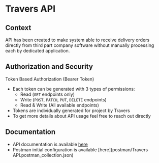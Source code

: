 # Travers API
## Context
API has been created to make system able to receive delivery orders directly from
third part company software without manually processing each by dedicated application.

## Authorization and Security
Token Based Authorization (Bearer Token)

- Each token can be generated with 3 types of permissions:
    - Read (`GET` endpoints only)
    - Write (`POST`, `PATCH`, `PUT`, `DELETE` endpoints)
    - Read & Write (All available endpoints)
- Tokens are individually generated for project by Travers
- To get more details about API usage feel free to reach out directly

## Documentation
- API documentation is available [here](docs/API.md)
- Postman initial configuration is available [here](postman/Travers API.postman_collection.json)
